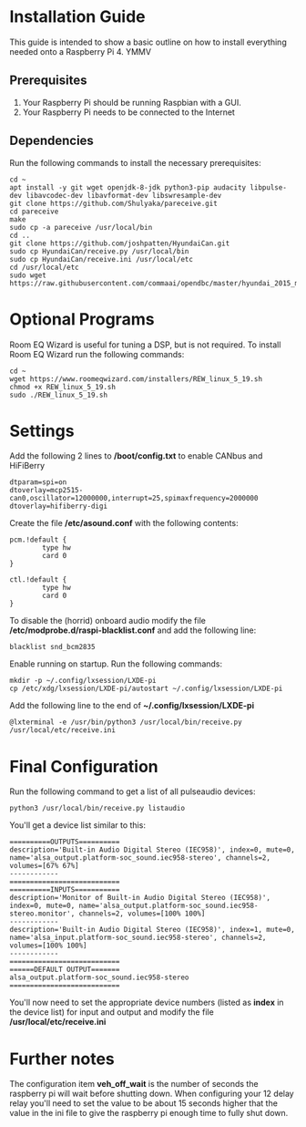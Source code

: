 # Installation Guide
This guide is intended to show a basic outline on how to install everything needed onto a Raspberry Pi 4. YMMV

## Prerequisites
1. Your Raspberry Pi should be running Raspbian with a GUI.
2. Your Raspberry Pi needs to be connected to the Internet

## Dependencies
Run the following commands to install the necessary prerequisites:

    cd ~
    apt install -y git wget openjdk-8-jdk python3-pip audacity libpulse-dev libavcodec-dev libavformat-dev libswresample-dev
    git clone https://github.com/Shulyaka/pareceive.git
    cd pareceive
    make
    sudo cp -a pareceive /usr/local/bin
    cd ..
    git clone https://github.com/joshpatten/HyundaiCan.git
    sudo cp HyundaiCan/receive.py /usr/local/bin
    sudo cp HyundaiCan/receive.ini /usr/local/etc
    cd /usr/local/etc
    sudo wget https://raw.githubusercontent.com/commaai/opendbc/master/hyundai_2015_mcan.dbc

# Optional Programs
Room EQ Wizard is useful for tuning a DSP, but is not required. To install Room EQ Wizard run the following commands:

    cd ~
    wget https://www.roomeqwizard.com/installers/REW_linux_5_19.sh
    chmod +x REW_linux_5_19.sh
    sudo ./REW_linux_5_19.sh

# Settings
Add the following 2 lines to **/boot/config.txt** to enable CANbus and HiFiBerry

    dtparam=spi=on
    dtoverlay=mcp2515-can0,oscillator=12000000,interrupt=25,spimaxfrequency=2000000
    dtoverlay=hifiberry-digi

Create the file **/etc/asound.conf** with the following contents:

    pcm.!default {
            type hw
            card 0
    }
    
    ctl.!default {
            type hw
            card 0
    }

To disable the (horrid) onboard audio modify the file **/etc/modprobe.d/raspi-blacklist.conf** and add the following line:

    blacklist snd_bcm2835

Enable running on startup. Run the following commands:

    mkdir -p ~/.config/lxsession/LXDE-pi
    cp /etc/xdg/lxsession/LXDE-pi/autostart ~/.config/lxsession/LXDE-pi

Add the following line to the end of **~/.config/lxsession/LXDE-pi**

    @lxterminal -e /usr/bin/python3 /usr/local/bin/receive.py /usr/local/etc/receive.ini
    
# Final Configuration
Run the following command to get a list of all pulseaudio devices:

    python3 /usr/local/bin/receive.py listaudio

You'll get a device list similar to this:

    ==========OUTPUTS==========
    description='Built-in Audio Digital Stereo (IEC958)', index=0, mute=0, name='alsa_output.platform-soc_sound.iec958-stereo', channels=2, volumes=[67% 67%]
    ------------
    ===========================
    ==========INPUTS===========
    description='Monitor of Built-in Audio Digital Stereo (IEC958)', index=0, mute=0, name='alsa_output.platform-soc_sound.iec958-stereo.monitor', channels=2, volumes=[100% 100%]
    ------------
    description='Built-in Audio Digital Stereo (IEC958)', index=1, mute=0, name='alsa_input.platform-soc_sound.iec958-stereo', channels=2, volumes=[100% 100%]
    ------------
    ===========================
    ======DEFAULT OUTPUT=======
    alsa_output.platform-soc_sound.iec958-stereo
    ===========================

You'll now need to set the appropriate device numbers (listed as **index** in the device list) for input and output and modify the file **/usr/local/etc/receive.ini**

# Further notes
The configuration item **veh_off_wait** is the number of seconds the raspberry pi will wait before shutting down. When configuring your 12 delay relay you'll need to set the value to be about 15 seconds higher that the value in the ini file to give the raspberry pi enough time to fully shut down.
